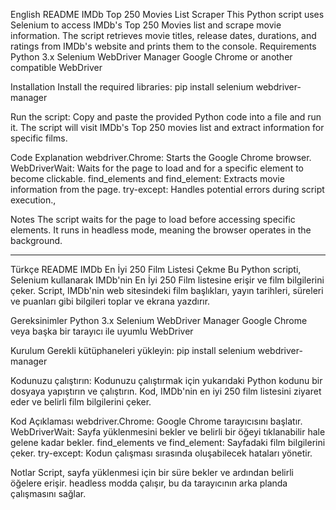English README
IMDb Top 250 Movies List Scraper
This Python script uses Selenium to access IMDb's Top 250 Movies list and scrape movie information. The script retrieves movie titles, release dates, durations, and ratings from IMDb's website and prints them to the console.
Requirements
Python 3.x
Selenium
WebDriver Manager
Google Chrome or another compatible WebDriver

Installation
Install the required libraries:
pip install selenium webdriver-manager

Run the script: Copy and paste the provided Python code into a file and run it. The script will visit IMDb's Top 250 movies list and extract information for specific films.

Code Explanation
webdriver.Chrome: Starts the Google Chrome browser.
WebDriverWait: Waits for the page to load and for a specific element to become clickable.
find_elements and find_element: Extracts movie information from the page.
try-except: Handles potential errors during script execution.,

Notes
The script waits for the page to load before accessing specific elements.
It runs in headless mode, meaning the browser operates in the background.


-----------------------------------------------------------------
Türkçe README
IMDb En İyi 250 Film Listesi Çekme
Bu Python scripti, Selenium kullanarak IMDb'nin En İyi 250 Film listesine erişir ve film bilgilerini çeker. Script, IMDb'nin web sitesindeki film başlıkları, yayın tarihleri, süreleri ve puanları gibi bilgileri toplar ve ekrana yazdırır.

Gereksinimler
Python 3.x
Selenium
WebDriver Manager
Google Chrome veya başka bir tarayıcı ile uyumlu WebDriver

Kurulum
Gerekli kütüphaneleri yükleyin:
pip install selenium webdriver-manager

Kodunuzu çalıştırın: Kodunuzu çalıştırmak için yukarıdaki Python kodunu bir dosyaya yapıştırın ve çalıştırın. Kod, IMDb'nin en iyi 250 film listesini ziyaret eder ve belirli film bilgilerini çeker.

Kod Açıklaması
webdriver.Chrome: Google Chrome tarayıcısını başlatır.
WebDriverWait: Sayfa yüklenmesini bekler ve belirli bir öğeyi tıklanabilir hale gelene kadar bekler.
find_elements ve find_element: Sayfadaki film bilgilerini çeker.
try-except: Kodun çalışması sırasında oluşabilecek hataları yönetir.

Notlar
Script, sayfa yüklenmesi için bir süre bekler ve ardından belirli öğelere erişir.
headless modda çalışır, bu da tarayıcının arka planda çalışmasını sağlar.
